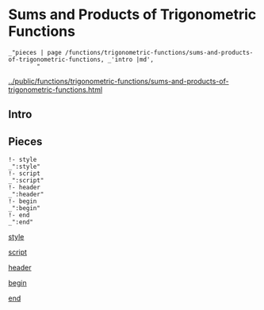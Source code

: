 # Sums and Products of Trigonometric Functions

    _"pieces | page /functions/trigonometric-functions/sums-and-products-of-trigonometric-functions, _'intro |md',
            "

[../public/functions/trigonometric-functions/sums-and-products-of-trigonometric-functions.html](# "save:")


## Intro

## Pieces

    !- style
    _":style"
    !- script
    _":script"
    !- header
    _":header"
    !- begin
    _":begin"
    !- end
    _":end"

[style]() 

[script]()

[header]()

[begin]()

[end]()

